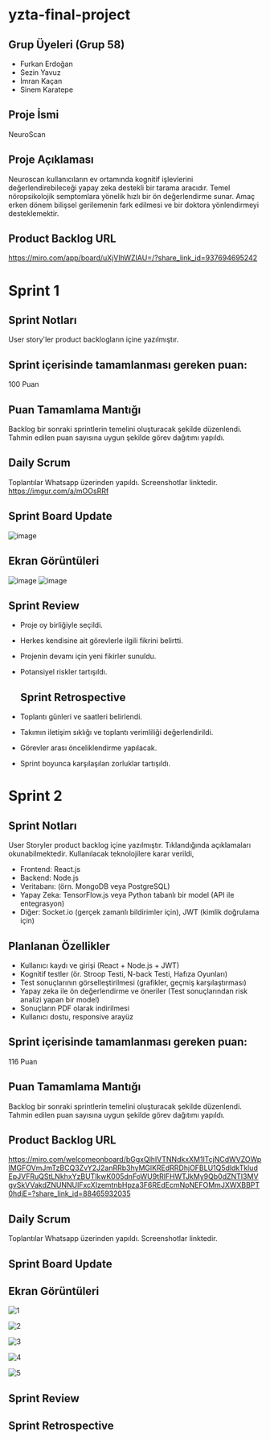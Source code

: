 # yzta-final-project

## Grup Üyeleri (Grup 58)
- Furkan Erdoğan
- Sezin Yavuz
- İmran Kaçan
- Sinem Karatepe

## Proje İsmi
NeuroScan

## Proje Açıklaması
Neuroscan kullanıcıların ev ortamında kognitif işlevlerini değerlendirebileceği yapay zeka destekli bir tarama aracıdır. Temel nöropsikolojik semptomlara yönelik hızlı bir ön değerlendirme sunar. Amaç erken dönem bilişsel gerilemenin fark edilmesi ve bir doktora yönlendirmeyi desteklemektir.

## Product Backlog URL
https://miro.com/app/board/uXjVIhWZIAU=/?share_link_id=937694695242


# Sprint 1
## Sprint Notları 
User story'ler product backlogların içine yazılmıştır. 


## Sprint içerisinde tamamlanması gereken puan:
100 Puan

## Puan Tamamlama Mantığı
Backlog bir sonraki sprintlerin temelini oluşturacak şekilde düzenlendi. Tahmin edilen puan sayısına uygun şekilde görev dağıtımı yapıldı.

## Daily Scrum
Toplantılar Whatsapp üzerinden yapıldı. Screenshotlar linktedir.
https://imgur.com/a/mOOsRRf

## Sprint Board Update
![image](https://github.com/user-attachments/assets/47414154-e6f8-42f2-bac3-e7e248a6d6a6)


## Ekran Görüntüleri
![image](https://github.com/user-attachments/assets/9e75a06a-f053-471e-be02-38fd145514a3)
![image](https://github.com/user-attachments/assets/abfe703d-842a-4a2d-938e-908f545aa022)


## Sprint Review
- Proje oy birliğiyle seçildi.
- Herkes kendisine ait görevlerle ilgili fikrini belirtti.
- Projenin devamı için yeni fikirler sunuldu.
- Potansiyel riskler tartışıldı.

  ## Sprint Retrospective
- Toplantı günleri ve saatleri belirlendi.
- Takımın iletişim sıklığı ve toplantı verimliliği değerlendirildi.
- Görevler arası önceliklendirme yapılacak.
- Sprint boyunca karşılaşılan zorluklar tartışıldı.


# Sprint 2
## Sprint Notları 
User Storyler product backlog içine yazılmıştır. Tıklandığında açıklamaları okunabilmektedir.
Kullanılacak teknolojilere karar verildi,
- Frontend: React.js
- Backend: Node.js
- Veritabanı: (örn. MongoDB veya PostgreSQL)
- Yapay Zeka: TensorFlow.js veya Python tabanlı bir model (API ile entegrasyon)
- Diğer: Socket.io (gerçek zamanlı bildirimler için), JWT (kimlik doğrulama için)
## Planlanan Özellikler
- Kullanıcı kaydı ve girişi (React + Node.js + JWT)
- Kognitif testler (ör. Stroop Testi, N-back Testi, Hafıza Oyunları)
- Test sonuçlarının görselleştirilmesi (grafikler, geçmiş karşılaştırması)
- Yapay zeka ile ön değerlendirme ve öneriler (Test sonuçlarından risk analizi yapan bir model)
- Sonuçların PDF olarak indirilmesi
- Kullanıcı dostu, responsive arayüz

## Sprint içerisinde tamamlanması gereken puan:
116 Puan

## Puan Tamamlama Mantığı
Backlog bir sonraki sprintlerin temelini oluşturacak şekilde düzenlendi. Tahmin edilen puan sayısına uygun şekilde görev dağıtımı yapıldı.
## Product Backlog URL
https://miro.com/welcomeonboard/bGgxQlhIVTNNdkxXM1lTcjNCdWVZOWplMGFOVmJmTzBCQ3ZvY2J2anRRb3hyMGlKREdRRDhjOFBLU1Q5dldkTkludEpJVFRuQStLNkhxYzBUTlkwK005dnFoWU9tRlFHWTJkMy9Qb0dZNTI3MVgvSkVVakdZNUNNUlFxcXIzemtnbHpza3F6REdEcmNpNEFOMmJXWXBBPT0hdjE=?share_link_id=88465932035
## Daily Scrum
Toplantılar Whatsapp üzerinden yapıldı. Screenshotlar linktedir.

## Sprint Board Update



## Ekran Görüntüleri

![1](https://github.com/user-attachments/assets/9be96bd8-9c56-4c82-b126-46398d2e1ec6)

![2](https://github.com/user-attachments/assets/d7a26d9d-72f2-4978-ad45-6e7195acc5eb)

![3](https://github.com/user-attachments/assets/2e57655e-bced-41c2-b151-7c2ebef32bb1)

![4](https://github.com/user-attachments/assets/171878ca-184d-43aa-bf63-bb2eab607efb)

![5](https://github.com/user-attachments/assets/888a934d-56a6-435c-826f-4942c3b67ec0)


## Sprint Review
  


 ## Sprint Retrospective

